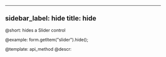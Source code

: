 
---
sidebar_label: hide
title: hide
---          

@short: hides a Slider control



@example:
form.getItem("slider").hide(); 


@template: api_method
@descr:


